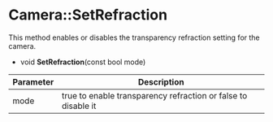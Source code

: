 # Camera::SetRefraction

This method enables or disables the transparency refraction setting for the camera.

- void **SetRefraction**(const bool mode)

| Parameter | Description |
|---|---|
| mode | true to enable transparency refraction or false to disable it |

